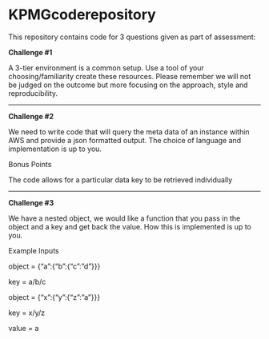 # KPMGcoderepository
This repository contains code for 3 questions given as part of assessment:

**Challenge #1**

A 3-tier environment is a common setup. Use a tool of your choosing/familiarity create these resources. Please remember we will not be judged on the outcome but more focusing on the approach, style and reproducibility.

-----------------------------------------------------------------------------------------------------------------------------------------------------------------------------------
**Challenge #2**

We need to write code that will query the meta data of an instance within AWS and provide a json formatted output. The choice of language and implementation is up to you.

Bonus Points

The code allows for a particular data key to be retrieved individually

-----------------------------------------------------------------------------------------------------------------------------------------------------------------------------------
**Challenge #3**

We have a nested object, we would like a function that you pass in the object and a key and get back the value. How this is implemented is up to you.

Example Inputs

object = {“a”:{“b”:{“c”:”d”}}}

key = a/b/c

object = {“x”:{“y”:{“z”:”a”}}}

key = x/y/z

value = a

